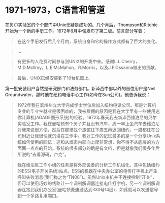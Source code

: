 # 1971-1973，C语言和管道

在贝尔实验室的个个部门中Unix无疑是成功的。几个月后，Thompson和Ritchie开始为一个新的手册工作。1972年6月中旬发布了第二版。前言部分写着：

> 在这个手册发行后几个月内，系统自身和它的操作方式都有了巨大的变化。

> ...

> 有更多的人花费时间参与到UNIX的开发中来。感谢L.L.Cherry，M.D.McIlroy，L.E.McMahon，R.Morris，以及J.F.Ossanna做出的贡献。

> 最后，UNIX已经安装到了10台机器上。

第一批安装用户当然是研究部门和法务部门。新泽西中部以外的首位用户是Neil Groundwater，那时他在纽约电话中心工作(如今在Sun公司)。他告诉我说：

> 1972年我在滨州州立大学完成学士学位后加入纽约电话公司。那是计算机专业的毕业生就业是很困难的，我被雇佣的原因是我在大学里有一些使用迷你计算机(ADAGE图形系统)的经验。1972年春天我去新泽西维泊尼的贝尔实验室工作。我在曼哈顿有个房子并且没有汽车，周一早上坐汽车去维泊尼对我来说很方便，然后在那里找个旅馆住下周五再返回纽约。一周都住在公司附近让我很快就沉浸在工作中。我对工作的记忆最多的是一个分享Unix系统如何使用的回忆：这和从烟囱内部向上爬非常想，你不得不从底层的方方面面一点点的开始。系统的很多部分的确是有文档，但是就像我们很多年后所说的“去看源码，卢克”。

> 我在维泊尼工作小组的任务是将外部设备的分析工作机械化，其中包括纽约的ESS(电子开关系统)站点。ESS的机器在中央办公室的电传打字机上产生呼叫失败消息(我们称之为“TN08”)。虽然Unix主机并不连接控制“开关”，但可以使用巧妙的线路让一个调制解调器连接电传打字机，另一个调制解调器连接到我们办公室(曼哈顿麦迪逊达到330号14层)，如此就可以发送信号到一个多路复用端口。

